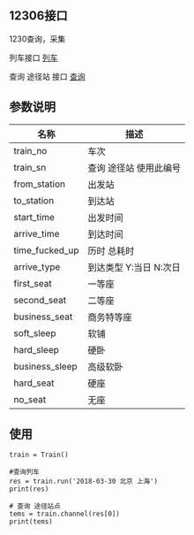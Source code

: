 ## 12306接口
1230查询，采集

列车接口
[列车](https://kyfw.12306.cn/otn/leftTicket/queryO?leftTicketDTO.train_date=2018-03-20&leftTicketDTO.from_station=BJP&leftTicketDTO.to_station=SHH&purpose_codes=ADULT)

查询 途径站 接口
[查询](https://kyfw.12306.cn/otn/czxx/queryByTrainNo?train_no=240000G1010D&from_station_telecode=VNP&to_station_telecode=AOH&depart_date=2018-03-30)
    

## 参数说明

名称 | 描述
---|---
train_no | 车次
train_sn | 查询 途径站 使用此编号
from_station | 出发站
to_station | 到达站
start_time | 出发时间
arrive_time | 到达时间
time_fucked_up | 历时 总耗时
arrive_type	| 到达类型 Y:当日 N:次日
first_seat | 一等座
second_seat | 二等座
business_seat | 商务特等座
soft_sleep | 软铺
hard_sleep | 硬卧
business_sleep | 高级软卧
hard_seat | 硬座
no_seat | 无座


## 使用
```
train = Train()

#查询列车
res = train.run('2018-03-30 北京 上海')
print(res)

# 查询 途径站点
tems = train.channel(res[0])
print(tems)

```
